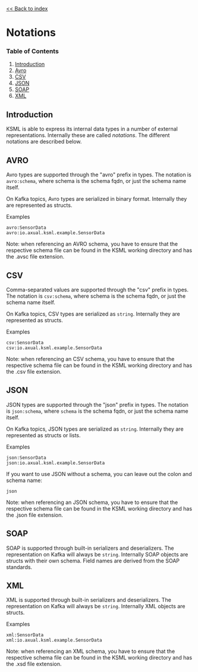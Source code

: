 [<< Back to index](index.md)

# Notations

### Table of Contents
1. [Introduction](#introduction)
1. [Avro](#avro)
1. [CSV](#csv)
1. [JSON](#json)
1. [SOAP](#soap)
1. [XML](#xml)

## Introduction

KSML is able to express its internal data types in a number of external representations. Internally these are called _notations_.
The different notations are described below.

## AVRO

Avro types are supported through the "avro" prefix in types. The notation is ```avro:schema```, where schema is the schema fqdn, or just the schema name itself.

On Kafka topics, Avro types are serialized in binary format. Internally they are represented as structs.

Examples
```
avro:SensorData
avro:io.axual.ksml.example.SensorData
```

Note: when referencing an AVRO schema, you have to ensure that the respective schema file can be found in the KSML working directory and has the .avsc file extension.

## CSV

Comma-separated values are supported through the "csv" prefix in types. The notation is ```csv:schema```, where schema is the schema fqdn, or just the schema name itself.

On Kafka topics, CSV types are serialized as `string`. Internally they are represented as structs.

Examples
```
csv:SensorData
csv:io.axual.ksml.example.SensorData
```

Note: when referencing an CSV schema, you have to ensure that the respective schema file can be found in the KSML working directory and has the .csv file extension.

## JSON

JSON types are supported through the "json" prefix in types. The notation is ```json:schema```, where `schema` is the schema fqdn, or just the schema name itself.

On Kafka topics, JSON types are serialized as `string`. Internally they are represented as structs or lists.

Examples
```
json:SensorData
json:io.axual.ksml.example.SensorData
```

If you want to use JSON without a schema, you can leave out the colon and schema name:

```
json
```
Note: when referencing an JSON schema, you have to ensure that the respective schema file can be found in the KSML working directory and has the .json file extension.

## SOAP

SOAP is supported through built-in serializers and deserializers. The representation on Kafka will always be ```string```. Internally SOAP objects are structs with their own schema. Field names are derived from the SOAP standards.

## XML

XML is supported through built-in serializers and deserializers. The representation on Kafka will always be ```string```. Internally XML objects are structs.

Examples
```
xml:SensorData
xml:io.axual.ksml.example.SensorData
```

Note: when referencing an XML schema, you have to ensure that the respective schema file can be found in the KSML working directory and has the .xsd file extension.
